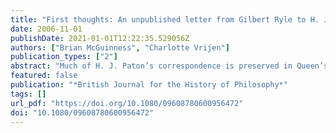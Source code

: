 ```yaml
---
title: "First thoughts: An unpublished letter from Gilbert Ryle to H. J. Paton"
date: 2006-11-01
publishDate: 2021-01-01T12:22:35.529056Z
authors: ["Brian McGuinness", "Charlotte Vrijen"]
publication_types: ["2"]
abstract: "Much of H. J. Paton’s correspondence is preserved in Queen’s College Library, Oxford, and among it is a stray letter, not in any collection or series, from Gilbert Ryle, who was his pupil between 1920 and 1924. Later the two were to be colleagues in the university, as professors of Moral and Metaphysical Philosophy respectively, but here Ryle is essaying before his first mentor the first steps of his own that he was minded to take in philosophy. We published and annotated Ryle's letter to Paton."
featured: false
publication: "*British Journal for the History of Philosophy*"
tags: []
url_pdf: "https://doi.org/10.1080/09608780600956472"
doi: "10.1080/09608780600956472"
---
```


